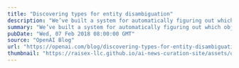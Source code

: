 ```yaml
---
title: "Discovering types for entity disambiguation"
description: "We’ve built a system for automatically figuring out which object is meant by a word by having a neural network decide if the word belongs to each of about 100 automatically-discovered “types” (non-exclusive categories)."
summary: "We’ve built a system for automatically figuring out which object is meant by a word by having a neural network decide if the word belongs to each of about 100 automatically-discovered “types” (non-exclusive categories)."
pubDate: "Wed, 07 Feb 2018 08:00:00 GMT"
source: "OpenAI Blog"
url: "https://openai.com/blog/discovering-types-for-entity-disambiguation"
thumbnail: "https://raisex-llc.github.io/ai-news-curation-site/assets/openai_logo.png"
---
```


